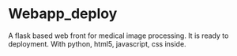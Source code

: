# Webapp_deploy
A flask based web front for medical image processing. It is ready to deployment. With python, html5, javascript, css inside.

